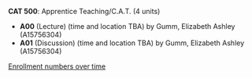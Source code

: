 **CAT 500**: Apprentice Teaching/C.A.T. (4 units)

- **A00** (Lecture) (time and location TBA) by Gumm, Elizabeth Ashley (A15756304)
- **A01** (Discussion) (time and location TBA) by Gumm, Elizabeth Ashley (A15756304)

[Enrollment numbers over time](./CAT500.tsv)
